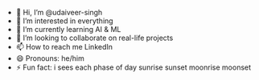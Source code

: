 - 👋 Hi, I’m @udaiveer-singh
- 👀 I’m interested in everything
- 🌱 I’m currently learning AI & ML
- 💞️ I’m looking to collaborate on real-life projects
- 📫 How to reach me LinkedIn 
- 😄 Pronouns: he/him
- ⚡ Fun fact: i sees each phase of day sunrise sunset moonrise moonset

<!---
udaiveer-singh/udaiveer-singh is a ✨ special ✨ repository because its `README.md` (this file) appears on your GitHub profile.
You can click the Preview link to take a look at your changes.
--->
